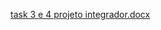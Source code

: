 [task 3 e 4 projeto integrador.docx](https://github.com/Segurancareal/Projeto-Integrador/files/7661050/task.3.e.4.projeto.integrador.docx)

